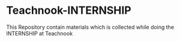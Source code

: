 # Teachnook-INTERNSHIP
This Repository contain materials which is collected while doing the INTERNSHIP at Teachnook
